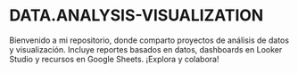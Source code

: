 # DATA.ANALYSIS-VISUALIZATION
Bienvenido a mi repositorio, donde comparto proyectos de análisis de datos y visualización. Incluye reportes basados en datos, dashboards en Looker Studio y recursos en Google Sheets. 
¡Explora y colabora! 
